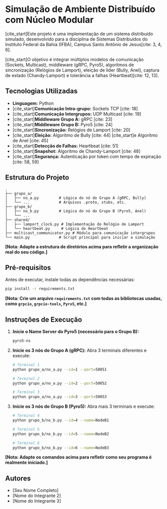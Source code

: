 # Simulação de Ambiente Distribuído com Núcleo Modular

[cite_start]Este projeto é uma implementação de um sistema distribuído simulado, desenvolvido para a disciplina de Sistemas Distribuídos do Instituto Federal da Bahia (IFBA), Campus Santo Antônio de Jesus[cite: 3, 4, 6].

[cite_start]O objetivo é integrar múltiplos modelos de comunicação (Sockets, Multicast), middleware (gRPC, Pyro5), algoritmos de sincronização (Relógios de Lamport), eleição de líder (Bully, Anel), captura de estado (Chandy-Lamport) e tolerância a falhas (Heartbeat)[cite: 12, 13].

## Tecnologias Utilizadas

* **Linguagem:** Python
* [cite_start]**Comunicação Intra-grupo:** Sockets TCP [cite: 18]
* [cite_start]**Comunicação Intergrupos:** UDP Multicast [cite: 19]
* [cite_start]**Middleware Grupo A:** gRPC [cite: 23]
* [cite_start]**Middleware Grupo B:** Pyro5 [cite: 24]
* [cite_start]**Sincronização:** Relógios de Lamport [cite: 20]
* [cite_start]**Eleição:** Algoritmo de Bully [cite: 44] [cite_start]e Algoritmo de Anel [cite: 45]
* [cite_start]**Detecção de Falhas:** Heartbeat [cite: 51]
* [cite_start]**Snapshot:** Algoritmo de Chandy-Lamport [cite: 48]
* [cite_start]**Segurança:** Autenticação por token com tempo de expiração [cite: 58, 59]

## Estrutura do Projeto

```
.
├── grupo_a/
│   ├── no_a.py         # Lógica do nó do Grupo A (gRPC, Bully)
│   └── ...             # Arquivos .proto, stubs, etc.
├── grupo_b/
│   ├── no_b.py         # Lógica do nó do Grupo B (Pyro5, Anel)
│   └── ...
├── shared/
│   ├── lamport_clock.py # Implementação do Relógio de Lamport
│   └── heartbeat.py     # Lógica do Heartbeat
├── multicast_communicator.py # Módulo para comunicação intergrupos
└── main.py             # Script principal para iniciar a simulação
```
**[Nota: Adapte a estrutura de diretórios acima para refletir a organização real do seu código.]**

## Pré-requisitos

Antes de executar, instale todas as dependências necessárias:
```bash
pip install -r requirements.txt
```
**[Nota: Crie um arquivo `requirements.txt` com todas as bibliotecas usadas, como `grpcio`, `grpcio-tools`, `Pyro5`, etc.]**

## Instruções de Execução

1.  **Inicie o Name Server do Pyro5 (necessário para o Grupo B):**
    ```bash
    pyro5-ns
    ```

2.  **Inicie os 3 nós do Grupo A (gRPC):**
    Abra 3 terminais diferentes e execute:
    ```bash
    # Terminal 1
    python grupo_a/no_a.py --id=1 --port=50051

    # Terminal 2
    python grupo_a/no_a.py --id=2 --port=50052

    # Terminal 3
    python grupo_a/no_a.py --id=3 --port=50053
    ```

3.  **Inicie os 3 nós do Grupo B (Pyro5):**
    Abra mais 3 terminais e execute:
    ```bash
    # Terminal 4
    python grupo_b/no_b.py --id=4 --name=NodeB1

    # Terminal 5
    python grupo_b/no_b.py --id=5 --name=NodeB2

    # Terminal 6
    python grupo_b/no_b.py --id=6 --name=NodeB3
    ```
**[Nota: Adapte os comandos acima para refletir como seu programa é realmente iniciado.]**

## Autores

* [Seu Nome Completo]
* [Nome do Integrante 2]
* [Nome do Integrante 3]
